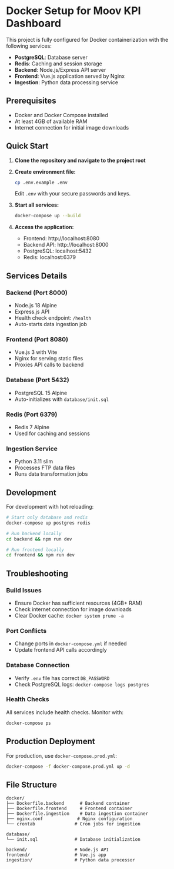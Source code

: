 # Docker Setup for Moov KPI Dashboard

This project is fully configured for Docker containerization with the following services:

- **PostgreSQL**: Database server
- **Redis**: Caching and session storage
- **Backend**: Node.js/Express API server
- **Frontend**: Vue.js application served by Nginx
- **Ingestion**: Python data processing service

## Prerequisites

- Docker and Docker Compose installed
- At least 4GB of available RAM
- Internet connection for initial image downloads

## Quick Start

1. **Clone the repository and navigate to the project root**

2. **Create environment file:**
   ```bash
   cp .env.example .env
   ```
   Edit `.env` with your secure passwords and keys.

3. **Start all services:**
   ```bash
   docker-compose up --build
   ```

4. **Access the application:**
   - Frontend: http://localhost:8080
   - Backend API: http://localhost:8000
   - PostgreSQL: localhost:5432
   - Redis: localhost:6379

## Services Details

### Backend (Port 8000)
- Node.js 18 Alpine
- Express.js API
- Health check endpoint: `/health`
- Auto-starts data ingestion job

### Frontend (Port 8080)
- Vue.js 3 with Vite
- Nginx for serving static files
- Proxies API calls to backend

### Database (Port 5432)
- PostgreSQL 15 Alpine
- Auto-initializes with `database/init.sql`

### Redis (Port 6379)
- Redis 7 Alpine
- Used for caching and sessions

### Ingestion Service
- Python 3.11 slim
- Processes FTP data files
- Runs data transformation jobs

## Development

For development with hot reloading:

```bash
# Start only database and redis
docker-compose up postgres redis

# Run backend locally
cd backend && npm run dev

# Run frontend locally
cd frontend && npm run dev
```

## Troubleshooting

### Build Issues
- Ensure Docker has sufficient resources (4GB+ RAM)
- Check internet connection for image downloads
- Clear Docker cache: `docker system prune -a`

### Port Conflicts
- Change ports in `docker-compose.yml` if needed
- Update frontend API calls accordingly

### Database Connection
- Verify `.env` file has correct `DB_PASSWORD`
- Check PostgreSQL logs: `docker-compose logs postgres`

### Health Checks
All services include health checks. Monitor with:
```bash
docker-compose ps
```

## Production Deployment

For production, use `docker-compose.prod.yml`:

```bash
docker-compose -f docker-compose.prod.yml up -d
```

## File Structure

```
docker/
├── Dockerfile.backend      # Backend container
├── Dockerfile.frontend     # Frontend container
├── Dockerfile.ingestion    # Data ingestion container
├── nginx.conf             # Nginx configuration
└── crontab               # Cron jobs for ingestion

database/
└── init.sql              # Database initialization

backend/                  # Node.js API
frontend/                 # Vue.js app
ingestion/                # Python data processor
```